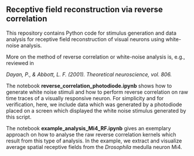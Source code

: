 ## Receptive field reconstruction via reverse correlation

This repository contains Python code for stimulus generation and data analysis for receptive field reconstruction of visual neurons using white-noise analysis. 

More on the method of reverse correlation or white-noise analysis is, e.g., reviewed in

_Dayan, P., & Abbott, L. F. (2001). Theoretical neuroscience, vol. 806._

The notebook __reverse_correlation_photodiode.ipynb__ shows how to generate white noise stimuli and how to perform reverse correlation on raw time traces of a visually responsive neuron. For simplicity and for verification, here, we include data which was generated by a photodiode placed on a screen which displayed the white noise stimulus generated by this script. 

The notebook __example_analysis_Mi4_RF.ipynb__ gives an exemplary approach on how to analyse the raw reverse correlation kernels which result from this type of analysis. In the example, we extract and visualize average spatial receptive fields from the _Drosophila_ medulla neuron Mi4. 
